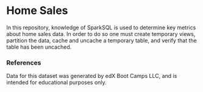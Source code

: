 # Home Sales

In this repository, knowledge of SparkSQL is used to determine key metrics about home sales data. In order to do so one must create temporary views, partition the data, cache and uncache a temporary table, and verify that the table has been uncached.


### References
Data for this dataset was generated by edX Boot Camps LLC, and is intended for educational purposes only.